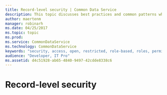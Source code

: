 ```yaml
---
title: Record-level security | Common Data Service
description: This topic discusses best practices and common patterns when working with record-level security.
author: maertenm
manager: robinarh
ms.date: 04/25/2017
ms.topic: topic
ms.prod: 
ms.service: CommonDataService
ms.technology: CommonDataService
keywords: "security, access, open, restricted, role-based, roles, permission, permissions set, database owner, organization user"
audience: "Developer, IT Pro"
ms.assetid: d4c51928-ab65-4840-9497-42cdde8338c6
---
```


# Record-level security
